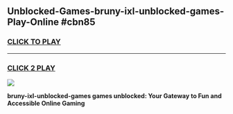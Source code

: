 
## Unblocked-Games-bruny-ixl-unblocked-games-Play-Online #cbn85
<h3>
<a href="https://news.freeplayer.one?title=bruny-ixl-unblocked-games&ref=3">CLICK TO PLAY</a></h3>
<hr>

<h3>
<a href="https://news.freeplayer.one?title=bruny-ixl-unblocked-games&ref=3">CLICK 2 PLAY</a>
  
</h3>

<a href="https://news.freeplayer.one?title=bruny-ixl-unblocked-games&ref=3"><img src="https://clearcache.store/games.png"></a>


**bruny-ixl-unblocked-games games unblocked: Your Gateway to Fun and Accessible Online Gaming**
